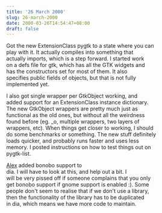 ```yaml
---
title: '26 March 2000'
slug: 26-march-2000
date: 2000-03-26T14:54:47+08:00
draft: false
---
```


Got the new ExtensionClass pygtk to a state where you can\
play with it. It actually compiles into something that\
actually imports, which is a step forward. I started work\
on a defs file for gtk, which has all the GTK widgets and\
has the constructors set for most of them. It also\
specifies public fields of objects, but that is not fully\
implemented yet.

I also got single wrapper per GtkObject working, and\
added support for an ExtensionClass instance dictionary.\
The new GtkObject wrappers are pretty much just as\
functional as the old ones, but without all the weirdness\
found before (eg. \_o, multiple wrappers, two layers of\
wrappers, etc). When things get closer to working, I should\
do some benchmarks or something. The new stuff definitely\
loads quicker, and probably runs faster and uses less\
memory. I posted instructions on how to test things out on\
pygtk-list.

[Alex](http://www.advogato.org/person/alex/) added bonobo support to\
dia. I will have to look at this, and help out a bit. I\
will be very pissed off if someone complains that you only\
get bonobo support if gnome support is enabled :). Some\
people don\'t seem to realise that if we don\'t use a library,\
then the functionality of the library has to be duplicated\
in dia, which means we have more code to maintain.
